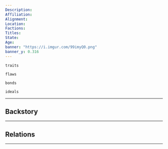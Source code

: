 ```yaml
---
Description: 
Affiliation: 
Alignment:
Location: 
Factions:
Titles:
State:
Age:
banner: "https://i.imgur.com/99imyQ0.png"
banner_y: 0.316
---
```


```ad-Tr
traits
```

```ad-fw
flaws
```

```ad-Bd
bonds
```

```ad-idl
ideals
```

---
## Backstory


___
## Relations


___
